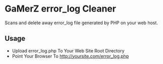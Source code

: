 GaMerZ error_log Cleaner
========================
Scans and delete away error_log file generated by PHP on your web host.

## Usage

* Upload error_log.php To Your Web Site Root Directory
* Point Your Browser To http://yoursite.com/error_log.php